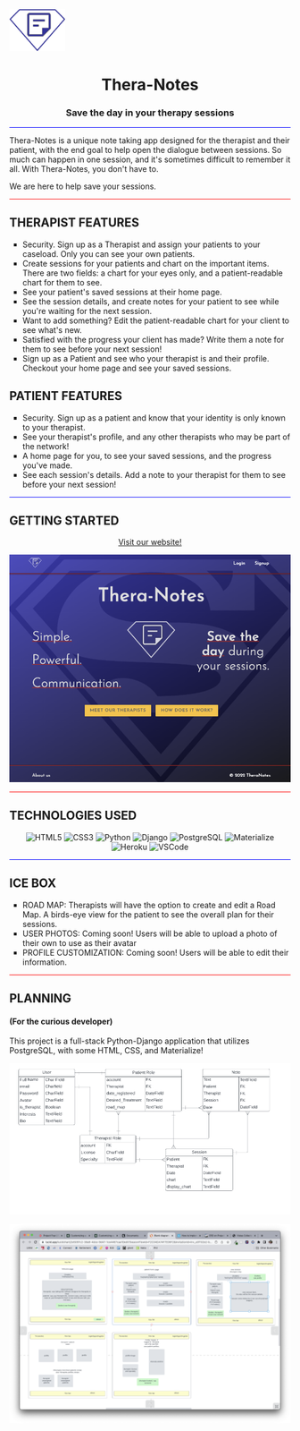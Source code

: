 <img style="align: center;" src="static/../main_app/static/theranotes/images/logo3blue.png" width="100px">
<h1 align="center">Thera-Notes</h1>
<h3 align="center">Save the day in your therapy sessions</h3>
<hr style="height: 1px; background-color: blue;">
<p>
    Thera-Notes is a unique note taking app designed for the therapist and their patient, with the end goal to help open the dialogue between sessions. So much can happen in one session, and it's sometimes difficult to remember it all. With Thera-Notes, you don't have to.
</p>
<p>We are here to help save your sessions.</p>
<hr style="height: 1px; background-color: red;">
<h2>THERAPIST FEATURES</h2>
<ul style="list-style-type: square;">
<li>Security. Sign up as a Therapist and assign your patients to your caseload. Only you can see your own patients.</li>    
<li>Create sessions for your patients and chart on the important items. There are two fields: a chart for your eyes only, and a patient-readable chart for them to see.</li>    
<li>See your patient's saved sessions at their home page.</li>    
<li>See the session details, and create notes for your patient to see while you're waiting for the next session.</li>    
<li>Want to add something? Edit the patient-readable chart for your client to see what's new.</li>    
<li>Satisfied with the progress your client has made? Write them a note for them to see before your next session!</li>    
<li>Sign up as a Patient and see who your therapist is and their profile. Checkout your home page and see your saved sessions. </li>    
</ul>
<h2>PATIENT FEATURES</h2>
<ul style="list-style-type: square;">
<li>Security. Sign up as a patient and know that your identity is only known to your therapist.</li>    
<li>See your therapist's profile, and any other therapists who may be part of the network!</li>    
<li>A home page for you, to see your saved sessions, and the progress you've made.</li>    
<li>See each session's details. Add a note to your therapist for them to see before your next session! </li>   
</ul>
<hr style="height: 1px; background-color: blue;">
<h2>GETTING STARTED</h2>
<P align="center">
    <a href="https://thera-notes.herokuapp.com/">Visit our website!</a>
</P>

![screenshot](main_app/static/theranotes/images/landing_page.png)

<hr style="height: 1px; background-color: red;">
<h2>TECHNOLOGIES USED</h2>
<div align="center">
    <img alt="HTML5" src="https://img.shields.io/badge/html5-%23E34F26.svg?style=for-the-badge&logo=html5&logoColor=white" />
    <img alt="CSS3" src="https://img.shields.io/badge/css3-%231572B6.svg?style=for-the-badge&logo=css3&logoColor=white" />
    <img alt="Python" src="https://img.shields.io/badge/python-3670A0?style=for-the-badge&logo=python&logoColor=ffdd54" />
    <img alt="Django" src="https://img.shields.io/badge/Django-092E20?style=for-the-badge&logo=django&logoColor=green" />
    <img alt="PostgreSQL" src="https://img.shields.io/badge/PostgreSQL-316192?style=for-the-badge&logo=postgresql&logoColor=white" />
    <img alt="Materialize" src="https://img.shields.io/badge/Materialize-eb7077?style=for-the-badge&logoColor=white" />
    <img alt="Heroku" src="https://img.shields.io/badge/heroku-%23430098.svg?style=for-the-badge&logo=heroku&logoColor=white" />
    <img alt="VSCode" src="https://img.shields.io/badge/VSCode-0078D4?style=for-the-badge&logo=visual%20studio%20code&logoColor=white" />
</div>

<hr style="height: 1px; background-color: blue;">
<h2>ICE BOX</h2>

<ul style="list-style-type: square;">
<li>ROAD MAP: Therapists will have the option to create and edit a Road Map.
A birds-eye view for the patient to see the overall plan for their sessions.</li>
<li>USER PHOTOS: Coming soon! Users will be able to upload a photo of their own to use as their avatar</li>
<li>PROFILE CUSTOMIZATION: Coming soon! Users will be able to edit their information.</li>
</ul>

<hr style="height: 1px; background-color: red;">
<h2>PLANNING</h2>
<h4>(For the curious developer)</h4>
<p>
This project is a full-stack Python-Django application that utilizes PostgreSQL, with some HTML, CSS, and Materialize!
</p>

![screenshot](main_app/static/theranotes/images/ERD.png)

![screenshot](main_app/static/theranotes/images/Wireframes.png)